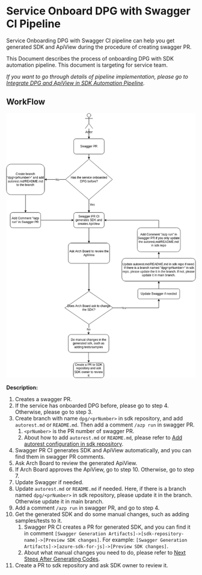 # Service Onboard DPG with Swagger CI Pipeline

Service Onboarding DPG with Swagger CI pipeline can help you get generated SDK and ApiView during the procedure of creating swagger PR.

This Document describes the process of onboarding DPG with SDK automation pipeline. This document is targeting for service team. 

*If you want to go through details of pipeline implementation, please go to [Integrate DPG and ApiView in SDK Automation Pipeline](Integrate-dpg-and-apiview-in-sdk-automation-pipeline.md).*

## WorkFlow

![workflow-for-service-team](workflow-service-team.png)

__Description:__
1. Creates a swagger PR.
2. If the service has onboarded DPG before, please go to step 4. Otherwise, please go to step 3.
3. Create branch with name `dpg/<prNumber>` in sdk repository, and add `autorest.md` or `README.md`. Then add a comment `/azp run` in swagger PR.
   1. `<prNumber>` is the PR number of swagger PR.
   2. About how to add `autorest.md` or `README.md`, please refer to [Add autorest configuration in sdk repository](./add-autorest-configuration-in-sdk-repository.md).
4. Swagger PR CI generates SDK and ApiView automatically, and you can find them in swagger PR comments.
5. Ask Arch Board to review the generated ApiView.
6. If Arch Board approves the ApiView, go to step 10. Otherwise, go to step 7.
7. Update Swagger if needed.
8. Update `autorest.md` or `README.md` if needed. Here, if there is a branch named `dpg/<prNumber>` in sdk repository, please update it in the branch. Otherwise update it in main branch.
9. Add a comment `/azp run` in swagger PR, and go to step 4.
10. Get the generated SDK and do some manual changes, such as adding samples/tests to it.
    1. Swagger PR CI creates a PR for generated SDK, and you can find it in comment `[Swagger Generation Artifacts]->[sdk-repository-name]->[Preview SDK changes]`. For example: `[Swagger Generation Artifacts]->[azure-sdk-for-js]->[Preview SDK changes]`.
    2. About what manual changes you need to do, please refer to [Next Steps After Generating Codes](./next-steps-after-generating-codes.md).
11. Create a PR to sdk repository and ask SDK owner to review it.

